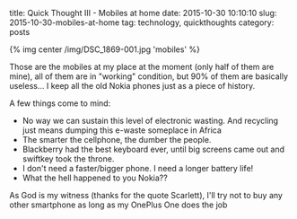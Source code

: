 title: Quick Thought III - Mobiles at home
date: 2015-10-30 10:10:10
slug: 2015-10-30-mobiles-at-home
tag: technology, quickthoughts
category: posts

{% img center /img/DSC_1869-001.jpg 'mobiles' %}

Those are the mobiles at my place at the moment (only half of them are mine), all of them are in "working" condition, but 90% of them are basically useless... I keep all the old Nokia phones just as a piece of history. 

A few things come to mind:

- No way we can sustain this level of electronic wasting. And recycling just means dumping this e-waste someplace in Africa 
- The smarter the cellphone, the dumber the people.
- Blackberry had the best keyboard ever, until big screens came out and swiftkey took the throne. 
- I don't need a faster/bigger phone. I need a longer battery life!
- What the hell happened to you Nokia?? 
 
As God is my witness (thanks for the quote Scarlett), I'll try not to buy any other smartphone as long as my OnePlus One does the job

